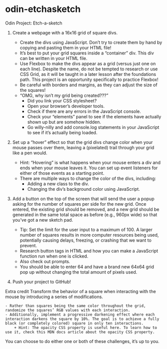 # odin-etchasketch
Odin Project: Etch-a-sketch 

1. Create a webpage with a 16x16 grid of square divs.
    - Create the divs using JavaScript. Don’t try to create them by hand by copying and pasting them in your HTML file!
    - It’s best to put your grid squares inside a “container” div. This div can be written in your HTML file.
    - Use Flexbox to make the divs appear as a grid (versus just one on each line). Despite the name, do not be tempted to research or use CSS Grid, as it will be taught in a later lesson after the foundations path. This project is an opportunity specifically to practice Flexbox!
    - Be careful with borders and margins, as they can adjust the size of the squares!
    - “OMG, why isn’t my grid being created???”
        + Did you link your CSS stylesheet?
        + Open your browser’s developer tools.
        + Check if there are any errors in the JavaScript console.
        + Check your “elements” panel to see if the elements have actually shown up but are somehow hidden.
        + Go willy-nilly and add console.log statements in your JavaScript to see if it’s actually being loaded.

2. Set up a “hover” effect so that the grid divs change color when your mouse passes over them, leaving a (pixelated) trail through your grid like a pen would.
    - Hint: “Hovering” is what happens when your mouse enters a div and ends when your mouse leaves it. You can set up event listeners for either of those events as a starting point.
    - There are multiple ways to change the color of the divs, including:
        + Adding a new class to the div.
        + Changing the div’s background color using JavaScript.
3. Add a button on the top of the screen that will send the user a popup asking for the number of squares per side for the new grid. Once entered, the existing grid should be removed, and a new grid should be generated in the same total space as before (e.g., 960px wide) so that you’ve got a new sketch pad.
    - Tip: Set the limit for the user input to a maximum of 100. A larger number of squares results in more computer resources being used, potentially causing delays, freezing, or crashing that we want to prevent.
    - Research button tags in HTML and how you can make a JavaScript function run when one is clicked.
    - Also check out prompts.
    - You should be able to enter 64 and have a brand new 64x64 grid pop up without changing the total amount of pixels used.
4. Push your project to GitHub!

Extra credit
Transform the behavior of a square when interacting with the mouse by introducing a series of modifications.

    - Rather than squares being the same color throughout the grid, randomize the squares’ RGB values with each interaction.
    - Additionally, implement a progressive darkening effect where each interaction darkens the square by 10%. The goal is to achieve a fully black (or completely colored) square in only ten interactions.
        + Hint: The opacity CSS property is useful here. To learn how to use it, check this MDN docs article about the opacity CSS property.
        
You can choose to do either one or both of these challenges, it’s up to you.